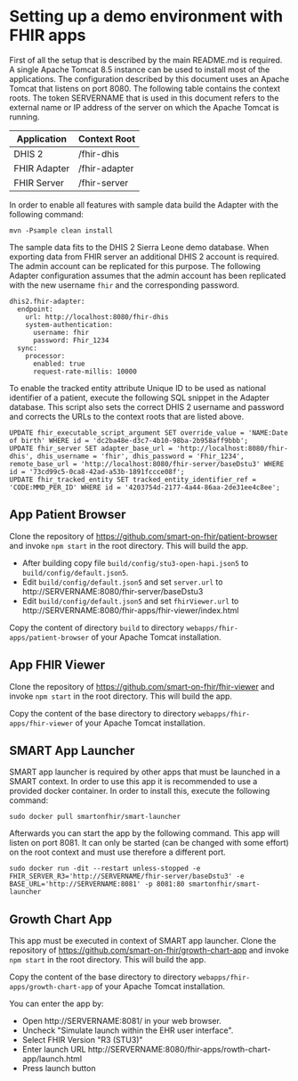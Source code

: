 # Setting up a demo environment with FHIR apps

First of all the setup that is described by the main README.md is required. A single Apache Tomcat 8.5 instance can be used to install most of the applications. The configuration described by this document uses an Apache Tomcat that listens on port 8080. The 
following table contains the context roots. The token SERVERNAME that is used in this document refers to the external name or IP address of the server on which the Apache Tomcat is running.

| Application                  | Context Root    |
|------------------------------|-----------------|
| DHIS 2                       | /fhir-dhis      |
| FHIR Adapter                 | /fhir-adapter   |
| FHIR Server                  | /fhir-server    |

In order to enable all features with sample data build the Adapter with the following command:

    mvn -Psample clean install
    
The sample data fits to the DHIS 2 Sierra Leone demo database. When exporting data from FHIR server an additional DHIS 2 account is required. The admin account can be replicated for this purpose. The following Adapter configuration assumes that the admin 
account has been replicated with the new username `fhir` and the corresponding password.

    dhis2.fhir-adapter:
      endpoint:
        url: http://localhost:8080/fhir-dhis
        system-authentication:
          username: fhir
          password: Fhir_1234
      sync:
        processor:
          enabled: true
          request-rate-millis: 10000

To enable the tracked entity attribute Unique ID to be used as national identifier of a patient, execute the following SQL snippet in the Adapter database. This script also sets the correct DHIS 2 username and password and corrects the URLs to the context 
roots that are listed above.

    UPDATE fhir_executable_script_argument SET override_value = 'NAME:Date of birth' WHERE id = 'dc2ba48e-d3c7-4b10-98ba-2b958aff9bbb';
    UPDATE fhir_server SET adapter_base_url = 'http://localhost:8080/fhir-dhis', dhis_username = 'fhir', dhis_password = 'Fhir_1234', remote_base_url = 'http://localhost:8080/fhir-server/baseDstu3' WHERE id = '73cd99c5-0ca8-42ad-a53b-1891fccce08f';
    UPDATE fhir_tracked_entity SET tracked_entity_identifier_ref = 'CODE:MMD_PER_ID' WHERE id = '4203754d-2177-4a44-86aa-2de31ee4c8ee';

## App Patient Browser
Clone the repository of https://github.com/smart-on-fhir/patient-browser and invoke `npm start` in the root directory. This will build the app. 

- After building copy file `build/config/stu3-open-hapi.json5` to `build/config/default.json5`.
- Edit `build/config/default.json5` and set `server.url` to http://SERVERNAME:8080/fhir-server/baseDstu3
- Edit `build/config/default.json5` and set `fhirViewer.url` to http://SERVERNAME:8080/fhir-apps/fhir-viewer/index.html

Copy the content of directory `build` to directory `webapps/fhir-apps/patient-browser` of your Apache Tomcat installation.  

## App FHIR Viewer
Clone the repository of https://github.com/smart-on-fhir/fhir-viewer and invoke `npm start` in the root directory. This will build the app. 

Copy the content of the base directory to directory `webapps/fhir-apps/fhir-viewer` of your Apache Tomcat installation.  

## SMART App Launcher
SMART app launcher is required by other apps that must be launched in a SMART context. In order to use this app it is recommended to use a provided docker container. In order to install this, execute the following command:

    sudo docker pull smartonfhir/smart-launcher
    
Afterwards you can start the app by the following command. This app will listen on port 8081. It can only be started (can be changed with some effort) on the root context and must use therefore a different port.

    sudo docker run -dit --restart unless-stopped -e FHIR_SERVER_R3='http://SERVERNAME/fhir-server/baseDstu3' -e BASE_URL='http://SERVERNAME:8081' -p 8081:80 smartonfhir/smart-launcher

## Growth Chart App
This app must be executed in context of SMART app launcher. Clone the repository of https://github.com/smart-on-fhir/growth-chart-app and invoke `npm start` in the root directory. This will build the app. 

Copy the content of the base directory to directory `webapps/fhir-apps/growth-chart-app` of your Apache Tomcat installation.  

You can enter the app by:

- Open http://SERVERNAME:8081/ in your web browser.
- Uncheck "Simulate launch within the EHR user interface".
- Select FHIR Version "R3 (STU3)"
- Enter launch URL http://SERVERNAME:8080/fhir-apps/rowth-chart-app/launch.html
- Press launch button
